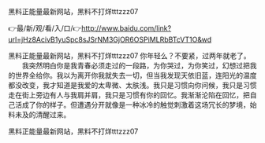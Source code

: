 黑料正能量最新网站，黑料不打烊tttzzz07

👉最/新/观/看/入/口/👉http://www.baidu.com/link?url=jHz8AcivB1yuSpc8sJSrNM3GjOR6OSPiMLRbBTcVT1O&wd

黑料正能量最新网站，黑料不打烊tttzzz07		你年轻么？不要紧，过两年就老了。
	　　我突然明白你是我青春必须走过的一段路，为你哭过，为你笑过，幻想过把我的世界全给你。我以为离开你我就失去一切，但当我发现天依旧蓝，连阳光的温度都没改变，我才知道是我爱的太卑微、太肤浅。我只是习惯向你问候，我只是习惯走在街上旁边有人与我肩并肩，我只是习惯有你的回忆。我渐渐沦陷在回忆，把自己活成了你的样子。但遭遇分开就像是一种冰冷的触觉刺激着这场冗长的梦境，始料未及的清醒过来。


黑料正能量最新网站，黑料不打烊tttzzz07

